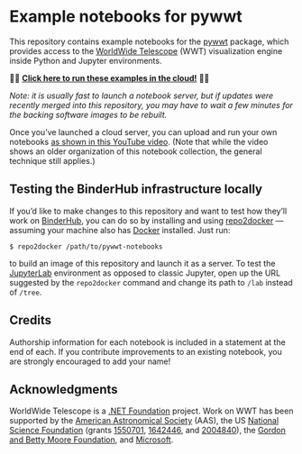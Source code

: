 # Example notebooks for pywwt

This repository contains example notebooks for the
[pywwt](https://pywwt.readthedocs.org) package, which provides access to the
[WorldWide Telescope] (WWT) visualization engine inside Python and Jupyter
environments.

[WorldWide Telescope]: https://worldwidetelescope.org/home

🚀🚀 [**Click here to run these examples in the cloud!**][launch] 🚀🚀

[launch]: https://mybinder.org/v2/gh/WorldWideTelescope/pywwt-notebooks/master?urlpath=lab/tree/Start%20Here.ipynb

*Note: it is usually fast to launch a notebook server, but if updates were
recently merged into this repository, you may have to wait a few minutes for
the backing software images to be rebuilt.*

Once you’ve launched a cloud server, you can upload and run your own notebooks
[as shown in this YouTube video](https://www.youtube.com/watch?v=gi2oC4AYrWU).
(Note that while the video shows an older organization of this notebook
collection, the general technique still applies.)


## Testing the BinderHub infrastructure locally

If you’d like to make changes to this repository and want to test how they’ll
work on [BinderHub], you can do so by installing and using [repo2docker]
— assuming your machine also has [Docker] installed. Just run:

```
$ repo2docker /path/to/pywwt-notebooks
```

to build an image of this repository and launch it as a server. To test the
[JupyterLab] environment as opposed to classic Jupyter, open up the URL
suggested by the `repo2docker` command and change its path to `/lab`
instead of `/tree`.

[BinderHub]: https://binderhub.readthedocs.io/
[repo2docker]: https://repo2docker.readthedocs.io/
[Docker]: https://docs.docker.com/install/overview/
[JupyterLab]: https://jupyterlab.readthedocs.io/


## Credits

Authorship information for each notebook is included in a statement at the end
of each. If you contribute improvements to an existing notebook, you are
strongly encouraged to add your name!


## Acknowledgments

WorldWide Telescope is a [.NET Foundation] project. Work on WWT has been
supported by the [American Astronomical Society] (AAS), the US [National Science
Foundation] (grants [1550701], [1642446], and [2004840]), the [Gordon and Betty Moore
Foundation], and [Microsoft].

[.NET Foundation]: https://dotnetfoundation.org/
[American Astronomical Society]: https://aas.org/
[National Science Foundation]: https://www.nsf.gov/
[1550701]: https://www.nsf.gov/awardsearch/showAward?AWD_ID=1550701
[1642446]: https://www.nsf.gov/awardsearch/showAward?AWD_ID=1642446
[2004840]: https://www.nsf.gov/awardsearch/showAward?AWD_ID=2004840
[Gordon and Betty Moore Foundation]: https://www.moore.org/
[Microsoft]: https://www.microsoft.com/
